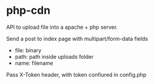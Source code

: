 # php-cdn

API to upload file into a apache + php server.

Send a post to index page with multipart/form-data fields
- file: binary
- path: path inside uploads folder
- name: filename

Pass X-Token header, with token confiured in config.php
